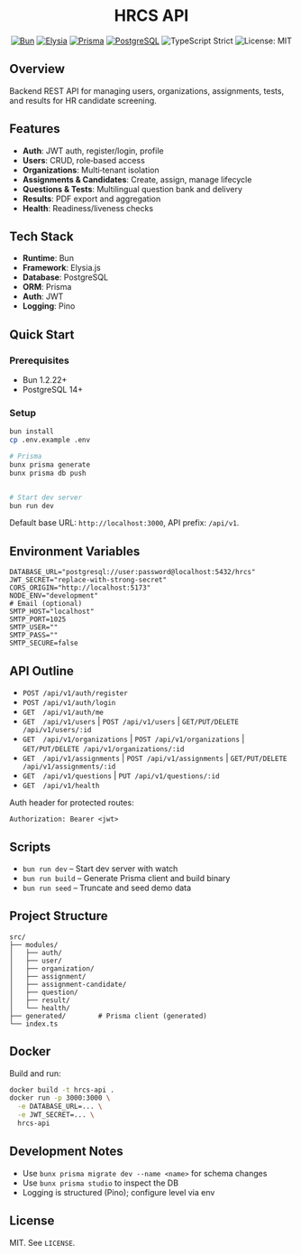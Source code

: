 <h1 align="center">HRCS API</h1>

<p align="center">
  <a href="https://bun.sh"><img src="https://img.shields.io/badge/Runtime-Bun-000?logo=bun&logoColor=fff" alt="Bun" /></a>
  <a href="https://elysiajs.com"><img src="https://img.shields.io/badge/Framework-Elysia-0ea5e9" alt="Elysia" /></a>
  <a href="https://www.prisma.io"><img src="https://img.shields.io/badge/ORM-Prisma-2d3748?logo=prisma" alt="Prisma" /></a>
  <a href="https://www.postgresql.org"><img src="https://img.shields.io/badge/DB-PostgreSQL-316192?logo=postgresql&logoColor=fff" alt="PostgreSQL" /></a>
  <img src="https://img.shields.io/badge/TypeScript-Strict-blue" alt="TypeScript Strict" />
  <img src="https://img.shields.io/badge/License-MIT-green" alt="License: MIT" />
</p>

## Overview

Backend REST API for managing users, organizations, assignments, tests, and results for HR candidate screening.

## Features

- **Auth**: JWT auth, register/login, profile
- **Users**: CRUD, role‑based access
- **Organizations**: Multi‑tenant isolation
- **Assignments & Candidates**: Create, assign, manage lifecycle
- **Questions & Tests**: Multilingual question bank and delivery
- **Results**: PDF export and aggregation
- **Health**: Readiness/liveness checks

## Tech Stack

- **Runtime**: Bun
- **Framework**: Elysia.js
- **Database**: PostgreSQL
- **ORM**: Prisma
- **Auth**: JWT
- **Logging**: Pino

## Quick Start

### Prerequisites

- Bun 1.2.22+
- PostgreSQL 14+

### Setup

```bash
bun install
cp .env.example .env

# Prisma
bunx prisma generate
bunx prisma db push


# Start dev server
bun run dev
```

Default base URL: `http://localhost:3000`, API prefix: `/api/v1`.

## Environment Variables

```env
DATABASE_URL="postgresql://user:password@localhost:5432/hrcs"
JWT_SECRET="replace-with-strong-secret"
CORS_ORIGIN="http://localhost:5173"
NODE_ENV="development"
# Email (optional)
SMTP_HOST="localhost"
SMTP_PORT=1025
SMTP_USER=""
SMTP_PASS=""
SMTP_SECURE=false
```

## API Outline

- `POST /api/v1/auth/register`
- `POST /api/v1/auth/login`
- `GET  /api/v1/auth/me`
- `GET  /api/v1/users` | `POST /api/v1/users` | `GET/PUT/DELETE /api/v1/users/:id`
- `GET  /api/v1/organizations` | `POST /api/v1/organizations` | `GET/PUT/DELETE /api/v1/organizations/:id`
- `GET  /api/v1/assignments` | `POST /api/v1/assignments` | `GET/PUT/DELETE /api/v1/assignments/:id`
- `GET  /api/v1/questions` | `PUT /api/v1/questions/:id`
- `GET  /api/v1/health`

Auth header for protected routes:

```
Authorization: Bearer <jwt>
```

## Scripts

- `bun run dev` – Start dev server with watch
- `bun run build` – Generate Prisma client and build binary
- `bun run seed` – Truncate and seed demo data

## Project Structure

```
src/
├── modules/
│   ├── auth/
│   ├── user/
│   ├── organization/
│   ├── assignment/
│   ├── assignment-candidate/
│   ├── question/
│   ├── result/
│   └── health/
├── generated/        # Prisma client (generated)
└── index.ts
```

## Docker

Build and run:

```bash
docker build -t hrcs-api .
docker run -p 3000:3000 \
  -e DATABASE_URL=... \
  -e JWT_SECRET=... \
  hrcs-api
```

## Development Notes

- Use `bunx prisma migrate dev --name <name>` for schema changes
- Use `bunx prisma studio` to inspect the DB
- Logging is structured (Pino); configure level via env

## License

MIT. See `LICENSE`.
